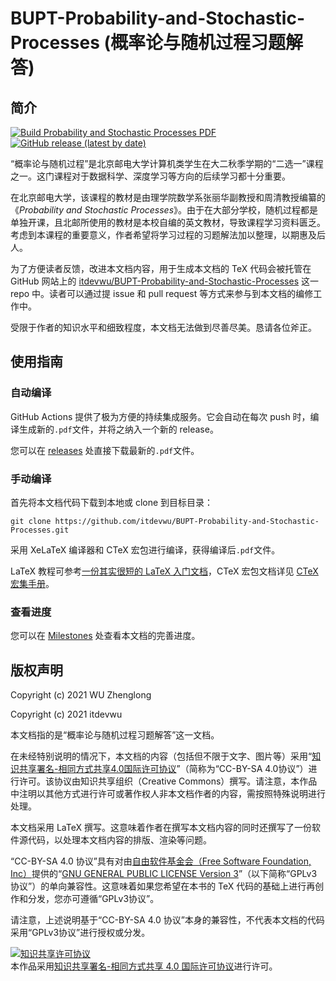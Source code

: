 # BUPT-Probability-and-Stochastic-Processes (概率论与随机过程习题解答)

## 简介

[![Build Probability and Stochastic Processes PDF](https://github.com/itdevwu/BUPT-Probability-and-Stochastic-Processes/actions/workflows/main.yml/badge.svg)](https://github.com/itdevwu/BUPT-Probability-and-Stochastic-Processes/actions/workflows/main.yml)
[![GitHub release (latest by date)](https://img.shields.io/github/v/release/itdevwu/BUPT-Probability-and-Stochastic-Processes)](https://github.com/itdevwu/BUPT-Probability-and-Stochastic-Processes/releases/latest)

“概率论与随机过程”是北京邮电大学计算机类学生在大二秋季学期的“二选一”课程之一。这门课程对于数据科学、深度学习等方向的后续学习都十分重要。

在北京邮电大学，该课程的教材是由理学院数学系张丽华副教授和周清教授编纂的《*Probability and Stochastic Processes*》。由于在大部分学校，随机过程都是单独开课，且北邮所使用的教材是本校自编的英文教材，导致课程学习资料匮乏。考虑到本课程的重要意义，作者希望将学习过程的习题解法加以整理，以期惠及后人。

为了方便读者反馈，改进本文档内容，用于生成本文档的 TeX 代码会被托管在 GitHub 网站上的 [itdevwu/BUPT-Probability-and-Stochastic-Processes](https://github.com/itdevwu/BUPT-Probability-and-Stochastic-Processes) 这一 repo 中。读者可以通过提 issue 和 pull request 等方式来参与到本文档的编修工作中。

受限于作者的知识水平和细致程度，本文档无法做到尽善尽美。恳请各位斧正。

## 使用指南

### 自动编译

GitHub Actions 提供了极为方便的持续集成服务。它会自动在每次 push 时，编译生成新的```.pdf```文件，并将之纳入一个新的 release。

您可以在 [releases](https://github.com/itdevwu/BUPT-Probability-and-Stochastic-Processes/releases/latest) 处直接下载最新的```.pdf```文件。

### 手动编译

首先将本文档代码下载到本地或 clone 到目标目录：

```
git clone https://github.com/itdevwu/BUPT-Probability-and-Stochastic-Processes.git
```

采用 XeLaTeX 编译器和 CTeX 宏包进行编译，获得编译后```.pdf```文件。

LaTeX 教程可参考[一份其实很短的 LaTeX 入门文档](https://liam.page/2014/09/08/latex-introduction/)，CTeX 宏包文档详见 [CTeX 宏集手册](https://mirrors.tuna.tsinghua.edu.cn/CTAN/language/chinese/ctex/ctex.pdf)。

### 查看进度

您可以在 [Milestones](https://github.com/itdevwu/BUPT-Probability-and-Stochastic-Processes/milestones) 处查看本文档的完善进度。

## 版权声明

Copyright (c) 2021 WU Zhenglong

Copyright (c) 2021 itdevwu

本文档指的是“概率论与随机过程习题解答”这一文档。

在未经特别说明的情况下，本文档的内容（包括但不限于文字、图片等）采用“[知识共享署名-相同方式共享4.0国际许可协议](https://creativecommons.org/licenses/by-sa/4.0/deed.zh)”（简称为“CC-BY-SA 4.0协议”）进行许可。该协议由知识共享组织（Creative Commons）撰写。请注意，本作品中注明以其他方式进行许可或著作权人非本文档作者的内容，需按照特殊说明进行处理。

本文档采用 LaTeX 撰写。这意味着作者在撰写本文档内容的同时还撰写了一份软件源代码，以处理本文档内容的排版、渲染等问题。

“CC-BY-SA 4.0 协议”具有对由[自由软件基金会（Free Software Foundation, Inc）](https://www.fsf.org/)提供的“[GNU GENERAL PUBLIC LICENSE Version 3](https://www.gnu.org/licenses/gpl-3.0.html)”（以下简称“GPLv3协议”）的单向兼容性。这意味着如果您希望在本书的 TeX 代码的基础上进行再创作和分发，您亦可遵循“GPLv3协议”。

请注意，上述说明基于“CC-BY-SA 4.0 协议”本身的兼容性，不代表本文档的代码采用“GPLv3协议”进行授权或分发。

<a rel="license" href="http://creativecommons.org/licenses/by-sa/4.0/"><img alt="知识共享许可协议" style="border-width:0" src="https://i.creativecommons.org/l/by-sa/4.0/88x31.png" /></a><br />本作品采用<a rel="license" href="http://creativecommons.org/licenses/by-sa/4.0/">知识共享署名-相同方式共享 4.0 国际许可协议</a>进行许可。